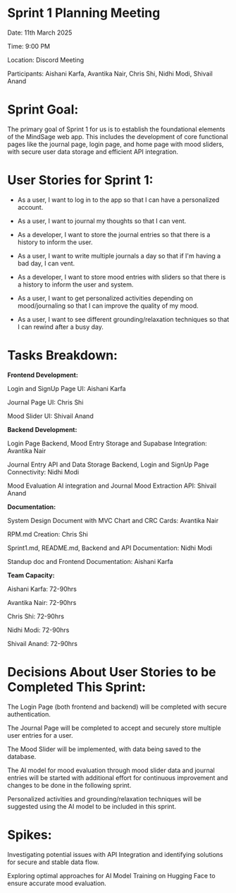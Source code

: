 # Sprint 1 Planning Meeting

Date: 11th March 2025

Time: 9:00 PM

Location: Discord Meeting

Participants: Aishani Karfa, Avantika Nair, Chris Shi, Nidhi Modi, Shivail Anand

# **Sprint Goal:**

The primary goal of Sprint 1 for us is to establish the foundational elements of the MindSage web app. This includes the development of core functional pages like the journal page, login page, and home page with mood sliders, with secure user data storage and efficient API integration.

# User Stories for Sprint 1:

- As a user, I want to log in to the app so that I can have a personalized account.

- As a user, I want to journal my thoughts so that I can vent.

- As a developer, I want to store the journal entries so that there is a history to inform the user.

- As a user, I want to write multiple journals a day so that if I'm having a bad day, I can vent.

- As a developer, I want to store mood entries with sliders so that there is a history to inform the user and system.

- As a user, I want to get personalized activities depending on mood/journaling so that I can improve the quality of my mood.

- As a user, I want to see different grounding/relaxation techniques so that I can rewind after a busy day.



# Tasks Breakdown:

**Frontend Development:**

Login and SignUp Page UI: Aishani Karfa

Journal Page UI: Chris Shi

Mood Slider UI: Shivail Anand


**Backend Development:**

Login Page Backend, Mood Entry Storage and Supabase Integration: Avantika Nair

Journal Entry API and Data Storage Backend, Login and SignUp Page Connectivity: Nidhi Modi

Mood Evaluation AI integration and Journal Mood Extraction API: Shivail Anand


**Documentation:**

System Design Document with MVC Chart and CRC Cards: Avantika Nair

RPM.md Creation: Chris Shi

Sprint1.md, README.md, Backend and API Documentation: Nidhi Modi

Standup doc and Frontend Documentation: Aishani Karfa


**Team Capacity:**

Aishani Karfa: 72-90hrs

Avantika Nair: 72-90hrs

Chris Shi: 72-90hrs

Nidhi Modi: 72-90hrs

Shivail Anand: 72-90hrs

# Decisions About User Stories to be Completed This Sprint:

The Login Page (both frontend and backend) will be completed with secure authentication.

The Journal Page will be completed to accept and securely store multiple user entries for a user.

The Mood Slider will be implemented, with data being saved to the database.

The AI model for mood evaluation through mood slider data and journal entries will be started with additional effort for continuous improvement and changes to be done in the following sprint.

Personalized activities and grounding/relaxation techniques will be suggested using the AI model to be included in this sprint.

# Spikes:

Investigating potential issues with API Integration and identifying solutions for secure and stable data flow.

Exploring optimal approaches for AI Model Training on Hugging Face to ensure accurate mood evaluation.

